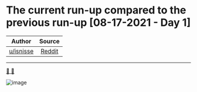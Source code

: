 The current run-up compared to the previous run-up [08-17-2021 - Day 1]
=======================================================================

| Author       | Source       | 
| :-------------: |:-------------:|
|  [u/isnisse](https://www.reddit.com/user/isnisse/) | [Reddit](https://www.reddit.com/r/GME/comments/p6q89r/the_current_runup_compared_to_the_previous_runup/) | 

---

[💎 🙌](https://www.reddit.com/r/GME/search?q=flair_name%3A%22%F0%9F%92%8E%20%F0%9F%99%8C%22&restrict_sr=1)

![image](https://user-images.githubusercontent.com/82035192/132949333-20bb61ad-ac01-4176-b5d3-98714f0b4010.png)
